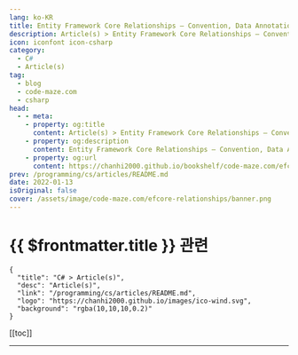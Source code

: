 ```yaml
---
lang: ko-KR
title: Entity Framework Core Relationships – Convention, Data Annotations and Fluent API
description: Article(s) > Entity Framework Core Relationships – Convention, Data Annotations and Fluent API
icon: iconfont icon-csharp
category: 
  - C#
  - Article(s)
tag: 
  - blog
  - code-maze.com
  - csharp
head:  
  - - meta:
    - property: og:title
      content: Article(s) > Entity Framework Core Relationships – Convention, Data Annotations and Fluent API
    - property: og:description
      content: Entity Framework Core Relationships – Convention, Data Annotations and Fluent API
    - property: og:url
      content: https://chanhi2000.github.io/bookshelf/code-maze.com/efcore-relationships.html
prev: /programming/cs/articles/README.md
date: 2022-01-13
isOriginal: false
cover: /assets/image/code-maze.com/efcore-relationships/banner.png
---
```


# {{ $frontmatter.title }} 관련

```component VPCard
{
  "title": "C# > Article(s)",
  "desc": "Article(s)",
  "link": "/programming/cs/articles/README.md",
  "logo": "https://chanhi2000.github.io/images/ico-wind.svg",
  "background": "rgba(10,10,10,0.2)"
}
```

[[toc]]

---

<SiteInfo
  name="Entity Framework Core Relationships – Convention, Data Annotations and Fluent API"
  desc="In this article, we are going to learn about EF Core Relationships and different ways to accomplish relationship creation."
  url="https://code-maze.com/efcore-relationships/"
  logo="/assets/image/code-maze.com/favicon.png"
  preview="/assets/image/code-maze.com/efcore-relationships/banner.png"/>

<!-- TODO: 작성 -->
